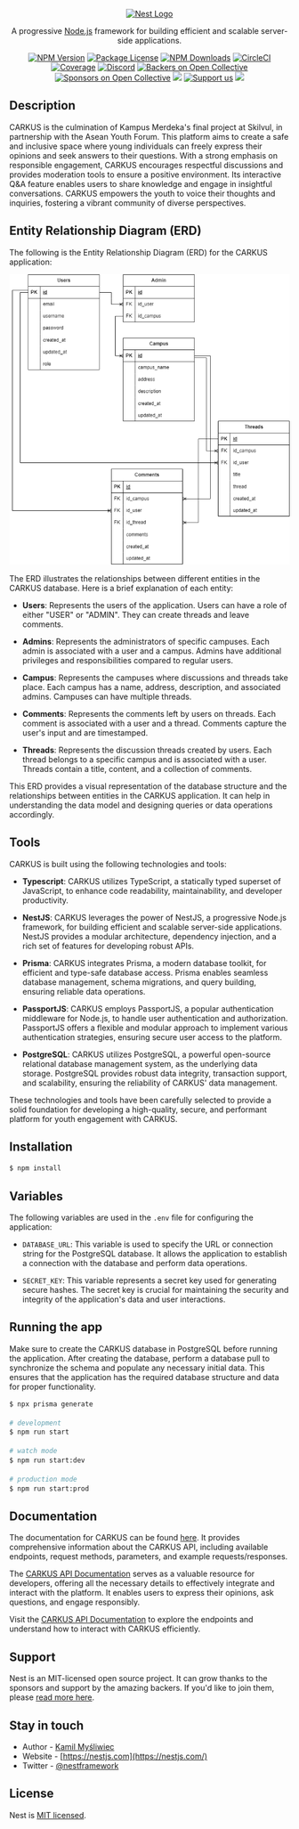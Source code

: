 <p align="center">
  <a href="http://nestjs.com/" target="blank"><img src="https://nestjs.com/img/logo-small.svg" width="200" alt="Nest Logo" /></a>
</p>

[circleci-image]: https://img.shields.io/circleci/build/github/nestjs/nest/master?token=abc123def456
[circleci-url]: https://circleci.com/gh/nestjs/nest

  <p align="center">A progressive <a href="http://nodejs.org" target="_blank">Node.js</a> framework for building efficient and scalable server-side applications.</p>
    <p align="center">
<a href="https://www.npmjs.com/~nestjscore" target="_blank"><img src="https://img.shields.io/npm/v/@nestjs/core.svg" alt="NPM Version" /></a>
<a href="https://www.npmjs.com/~nestjscore" target="_blank"><img src="https://img.shields.io/npm/l/@nestjs/core.svg" alt="Package License" /></a>
<a href="https://www.npmjs.com/~nestjscore" target="_blank"><img src="https://img.shields.io/npm/dm/@nestjs/common.svg" alt="NPM Downloads" /></a>
<a href="https://circleci.com/gh/nestjs/nest" target="_blank"><img src="https://img.shields.io/circleci/build/github/nestjs/nest/master" alt="CircleCI" /></a>
<a href="https://coveralls.io/github/nestjs/nest?branch=master" target="_blank"><img src="https://coveralls.io/repos/github/nestjs/nest/badge.svg?branch=master#9" alt="Coverage" /></a>
<a href="https://discord.gg/G7Qnnhy" target="_blank"><img src="https://img.shields.io/badge/discord-online-brightgreen.svg" alt="Discord"/></a>
<a href="https://opencollective.com/nest#backer" target="_blank"><img src="https://opencollective.com/nest/backers/badge.svg" alt="Backers on Open Collective" /></a>
<a href="https://opencollective.com/nest#sponsor" target="_blank"><img src="https://opencollective.com/nest/sponsors/badge.svg" alt="Sponsors on Open Collective" /></a>
  <a href="https://paypal.me/kamilmysliwiec" target="_blank"><img src="https://img.shields.io/badge/Donate-PayPal-ff3f59.svg"/></a>
    <a href="https://opencollective.com/nest#sponsor"  target="_blank"><img src="https://img.shields.io/badge/Support%20us-Open%20Collective-41B883.svg" alt="Support us"></a>
  <a href="https://twitter.com/nestframework" target="_blank"><img src="https://img.shields.io/twitter/follow/nestframework.svg?style=social&label=Follow"></a>
</p>
  <!--[![Backers on Open Collective](https://opencollective.com/nest/backers/badge.svg)](https://opencollective.com/nest#backer)
  [![Sponsors on Open Collective](https://opencollective.com/nest/sponsors/badge.svg)](https://opencollective.com/nest#sponsor)-->

## Description

CARKUS is the culmination of Kampus Merdeka's final project at Skilvul, in partnership with the Asean Youth Forum. This platform aims to create a safe and inclusive space where young individuals can freely express their opinions and seek answers to their questions. With a strong emphasis on responsible engagement, CARKUS encourages respectful discussions and provides moderation tools to ensure a positive environment. Its interactive Q&A feature enables users to share knowledge and engage in insightful conversations. CARKUS empowers the youth to voice their thoughts and inquiries, fostering a vibrant community of diverse perspectives.

## Entity Relationship Diagram (ERD)

The following is the Entity Relationship Diagram (ERD) for the CARKUS application:

![CARKUS ERD](https://github.com/baim-portofolio/carkus/blob/main/assets/ERD%20CARKUS.png)

The ERD illustrates the relationships between different entities in the CARKUS database. Here is a brief explanation of each entity:

- **Users**: Represents the users of the application. Users can have a role of either "USER" or "ADMIN". They can create threads and leave comments.

- **Admins**: Represents the administrators of specific campuses. Each admin is associated with a user and a campus. Admins have additional privileges and responsibilities compared to regular users.

- **Campus**: Represents the campuses where discussions and threads take place. Each campus has a name, address, description, and associated admins. Campuses can have multiple threads.

- **Comments**: Represents the comments left by users on threads. Each comment is associated with a user and a thread. Comments capture the user's input and are timestamped.

- **Threads**: Represents the discussion threads created by users. Each thread belongs to a specific campus and is associated with a user. Threads contain a title, content, and a collection of comments.

This ERD provides a visual representation of the database structure and the relationships between entities in the CARKUS application. It can help in understanding the data model and designing queries or data operations accordingly.

## Tools
CARKUS is built using the following technologies and tools:

- **Typescript**: CARKUS utilizes TypeScript, a statically typed superset of JavaScript, to enhance code readability, maintainability, and developer productivity.

- **NestJS**: CARKUS leverages the power of NestJS, a progressive Node.js framework, for building efficient and scalable server-side applications. NestJS provides a modular architecture, dependency injection, and a rich set of features for developing robust APIs.

- **Prisma**: CARKUS integrates Prisma, a modern database toolkit, for efficient and type-safe database access. Prisma enables seamless database management, schema migrations, and query building, ensuring reliable data operations.

- **PassportJS**: CARKUS employs PassportJS, a popular authentication middleware for Node.js, to handle user authentication and authorization. PassportJS offers a flexible and modular approach to implement various authentication strategies, ensuring secure user access to the platform.

- **PostgreSQL**: CARKUS utilizes PostgreSQL, a powerful open-source relational database management system, as the underlying data storage. PostgreSQL provides robust data integrity, transaction support, and scalability, ensuring the reliability of CARKUS' data management.

These technologies and tools have been carefully selected to provide a solid foundation for developing a high-quality, secure, and performant platform for youth engagement with CARKUS.

## Installation

```bash
$ npm install
```
## Variables

The following variables are used in the `.env` file for configuring the application:

- `DATABASE_URL`: This variable is used to specify the URL or connection string for the PostgreSQL database. It allows the application to establish a connection with the database and perform data operations.

- `SECRET_KEY`: This variable represents a secret key used for generating secure hashes. The secret key is crucial for maintaining the security and integrity of the application's data and user interactions.

## Running the app
Make sure to create the CARKUS database in PostgreSQL before running the application. After creating the database, perform a database pull to synchronize the schema and populate any necessary initial data. This ensures that the application has the required database structure and data for proper functionality.

```bash
$ npx prisma generate

# development
$ npm run start

# watch mode
$ npm run start:dev

# production mode
$ npm run start:prod
```

## Documentation

The documentation for CARKUS can be found [here](https://documenter.getpostman.com/view/19404602/2s93sjW9dA). It provides comprehensive information about the CARKUS API, including available endpoints, request methods, parameters, and example requests/responses.

The [CARKUS API Documentation](https://documenter.getpostman.com/view/19404602/2s93sjW9dA) serves as a valuable resource for developers, offering all the necessary details to effectively integrate and interact with the platform. It enables users to express their opinions, ask questions, and engage responsibly.

Visit the [CARKUS API Documentation](https://documenter.getpostman.com/view/19404602/2s93sjW9dA) to explore the endpoints and understand how to interact with CARKUS efficiently.

## Support

Nest is an MIT-licensed open source project. It can grow thanks to the sponsors and support by the amazing backers. If you'd like to join them, please [read more here](https://docs.nestjs.com/support).

## Stay in touch

- Author - [Kamil Myśliwiec](https://kamilmysliwiec.com)
- Website - [https://nestjs.com](https://nestjs.com/)
- Twitter - [@nestframework](https://twitter.com/nestframework)

## License

Nest is [MIT licensed](LICENSE).
